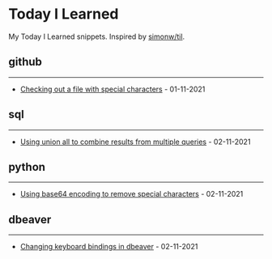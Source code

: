# Today I Learned

My Today I Learned snippets. Inspired by [simonw/til](https://github.com/simonw/til).

## **github**
----
- [Checking out a file with special characters](git/checking-out-file-with-special-characters.md) - 01-11-2021 

## **sql**
----
- [Using union all to combine results from multiple queries](sql/combine-multiple-queries-union-all.md) - 02-11-2021 

## **python**
----
- [Using base64 encoding to remove special characters](python/base64_encoding.md) - 02-11-2021 

## **dbeaver**
----
- [Changing keyboard bindings in dbeaver](dbeaver/changing-keyboard-bindings.md) - 02-11-2021 

